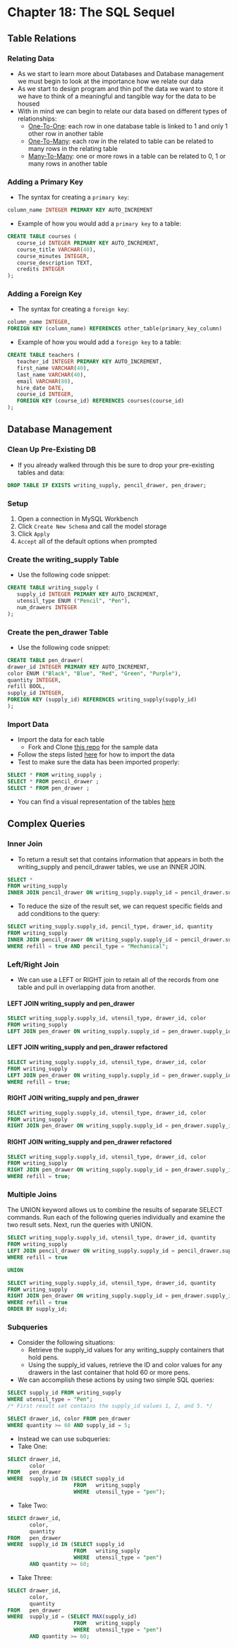 # Chapter 18: The SQL Sequel
## Table Relations
### Relating Data
* As we start to learn more about Databases and Database management we must begin to look at the importance how we relate our data
* As we start to design program and thin pof the data we want to store it we have to think of a meaningful and tangible way for the data to be housed
* With in mind we can begin to relate our data based on different types of relationships:
  * [One-To-One](https://www.databaseprimer.com/pages/relationship_1to1/): each row in one database table is linked to 1 and only 1 other row in another table
  * [One-To-Many](https://www.databaseprimer.com/pages/relationship_1tox/): each row in the related to table can be related to many rows in the relating table
  * [Many-To-Many](https://www.databaseprimer.com/pages/relationship_xtox/): one or more rows in a table can be related to 0, 1 or many rows in another table

### Adding a Primary Key
* The syntax for creating a `primary key`:
```sql
column_name INTEGER PRIMARY KEY AUTO_INCREMENT
```
* Example of how you would add a `primary key` to a table:
```sql
CREATE TABLE courses (
   course_id INTEGER PRIMARY KEY AUTO_INCREMENT,
   course_title VARCHAR(40),
   course_minutes INTEGER,
   course_description TEXT,
   credits INTEGER
);
```
### Adding a Foreign Key
* The syntax for creating a `foreign key`:
```sql
column_name INTEGER,
FOREIGN KEY (column_name) REFERENCES other_table(primary_key_column)
```
* Example of how you would add a `foreign key` to a table:
```sql
CREATE TABLE teachers (
   teacher_id INTEGER PRIMARY KEY AUTO_INCREMENT,
   first_name VARCHAR(40),
   last_name VARCHAR(40),
   email VARCHAR(80),
   hire_date DATE,
   course_id INTEGER,
   FOREIGN KEY (course_id) REFERENCES courses(course_id)
);
```
## Database Management
### Clean Up Pre-Existing DB
* If you already walked through this be sure to drop your pre-existing tables and data:
```sql
DROP TABLE IF EXISTS writing_supply, pencil_drawer, pen_drawer;
```
### Setup
1. Open a connection in MySQL Workbench
2. Click `Create New Schema` and call the model storage
3. Click `Apply`
4. `Accept` all of the default options when prompted

### Create the writing_supply Table
* Use the following code snippet:
```sql
CREATE TABLE writing_supply (
   supply_id INTEGER PRIMARY KEY AUTO_INCREMENT,
   utensil_type ENUM ("Pencil", "Pen"),
   num_drawers INTEGER
);
```

### Create the pen_drawer Table
* Use the following code snippet:
```sql
CREATE TABLE pen_drawer(
drawer_id INTEGER PRIMARY KEY AUTO_INCREMENT,
color ENUM ("Black", "Blue", "Red", "Green", "Purple"),
quantity INTEGER,
refill BOOL,
supply_id INTEGER,
FOREIGN KEY (supply_id) REFERENCES writing_supply(supply_id)
);
```

### Import Data
* Import the data for each table
  * Fork and Clone [this repo](https://github.com/LaunchCodeEducation/sql-starter-data) for the sample data
* Follow the steps listed [here](https://github.com/LaunchCodeEducation/sql-starter-data) for how to import the data
* Test to make sure the data has been imported properly:

```sql
SELECT * FROM writing_supply ;
SELECT * FROM pencil_drawer ;
SELECT * FROM pen_drawer ;
```

* You can find a visual representation of the tables [here](https://docs.google.com/spreadsheets/d/1hnvEOj3i8Pyx1hpjtr4lRnfPo4ZUDvks9qK9B1WWm_g/edit?usp=sharing)


## Complex Queries
### Inner Join
* To return a result set that contains information that appears in both the writing_supply and pencil_drawer tables, we use an INNER JOIN.
```sql
SELECT *
FROM writing_supply
INNER JOIN pencil_drawer ON writing_supply.supply_id = pencil_drawer.supply_id;
```

* To reduce the size of the result set, we can request specific fields and add conditions to the query:
```sql
SELECT writing_supply.supply_id, pencil_type, drawer_id, quantity
FROM writing_supply
INNER JOIN pencil_drawer ON writing_supply.supply_id = pencil_drawer.supply_id
WHERE refill = true AND pencil_type = "Mechanical";
```

### Left/Right Join
* We can use a LEFT or RIGHT join to retain all of the records from one table and pull in overlapping data from another.

#### LEFT JOIN writing_supply and pen_drawer
```sql
SELECT writing_supply.supply_id, utensil_type, drawer_id, color
FROM writing_supply
LEFT JOIN pen_drawer ON writing_supply.supply_id = pen_drawer.supply_id;
```

#### LEFT JOIN writing_supply and pen_drawer refactored
```sql
SELECT writing_supply.supply_id, utensil_type, drawer_id, color
FROM writing_supply
LEFT JOIN pen_drawer ON writing_supply.supply_id = pen_drawer.supply_id
WHERE refill = true;
```
#### RIGHT JOIN writing_supply and pen_drawer
```sql
SELECT writing_supply.supply_id, utensil_type, drawer_id, color
FROM writing_supply
RIGHT JOIN pen_drawer ON writing_supply.supply_id = pen_drawer.supply_id;
```

#### RIGHT JOIN writing_supply and pen_drawer refactored
```sql
SELECT writing_supply.supply_id, utensil_type, drawer_id, color
FROM writing_supply
RIGHT JOIN pen_drawer ON writing_supply.supply_id = pen_drawer.supply_id
WHERE refill = true;
```
### Multiple Joins
The UNION keyword allows us to combine the results of separate SELECT commands. Run each of the following queries individually and examine the two result sets. Next, run the queries with UNION.

```sql
SELECT writing_supply.supply_id, utensil_type, drawer_id, quantity
FROM writing_supply
LEFT JOIN pencil_drawer ON writing_supply.supply_id = pencil_drawer.supply_id
WHERE refill = true

UNION

SELECT writing_supply.supply_id, utensil_type, drawer_id, quantity
FROM writing_supply
RIGHT JOIN pen_drawer ON writing_supply.supply_id = pen_drawer.supply_id
WHERE refill = true
ORDER BY supply_id;
```

### Subqueries
* Consider the following situations:
  * Retrieve the supply_id values for any writing_supply containers that hold pens.
  * Using the supply_id values, retrieve the ID and color values for any drawers in the last container that hold 60 or more pens.
* We can accomplish these actions by using two simple SQL queries:
```sql
SELECT supply_id FROM writing_supply
WHERE utensil_type = "Pen";
/* First result set contains the supply_id values 1, 2, and 5. */

SELECT drawer_id, color FROM pen_drawer
WHERE quantity >= 60 AND supply_id = 5;
```

* Instead we can use subqueries:
* Take One:
```sql
SELECT drawer_id,
       color
FROM   pen_drawer
WHERE  supply_id IN (SELECT supply_id
                     FROM   writing_supply
                     WHERE  utensil_type = "pen");
```
* Take Two:
```sql
SELECT drawer_id,
       color,
       quantity
FROM   pen_drawer
WHERE  supply_id IN (SELECT supply_id
                     FROM   writing_supply
                     WHERE  utensil_type = "pen")
       AND quantity >= 60;
```

* Take Three:
```sql
SELECT drawer_id,
       color,
       quantity
FROM   pen_drawer
WHERE  supply_id = (SELECT MAX(supply_id)
                     FROM   writing_supply
                     WHERE  utensil_type = "pen")
       AND quantity >= 60; 
```
